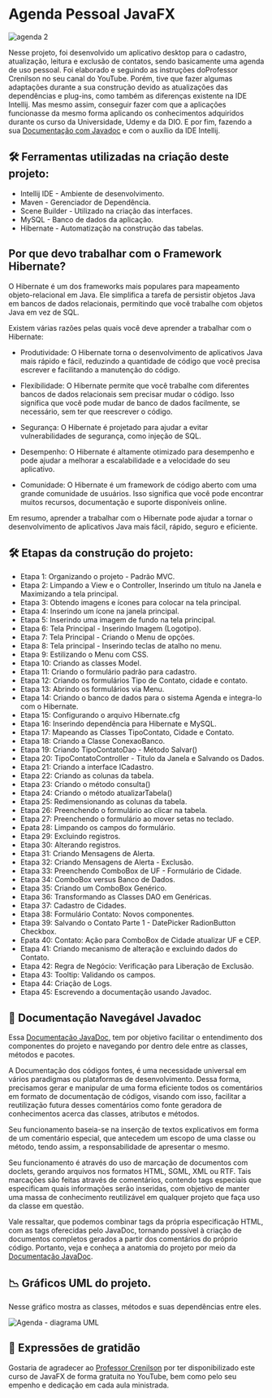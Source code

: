 # Agenda Pessoal JavaFX

![agenda 2](https://user-images.githubusercontent.com/17755195/187983261-4128c119-a609-4c9a-8d14-540ef1bc8ff8.png)

Nesse projeto, foi desenvolvido um aplicativo desktop para o cadastro, atualização, leitura e exclusão de contatos, sendo basicamente uma agenda de uso pessoal. Foi elaborado e seguindo as instruções doProfessor Crenilson no seu canal do YouTube. Porém, tive que fazer algumas adaptações durante a sua construção devido as atualizações das dependências e plug-ins, como também as diferenças existente na IDE Intellij. Mas mesmo assim, conseguir fazer com que a aplicações funcionasse da mesmo forma aplicando os conhecimentos adquiridos durante os curso da Universidade, Udemy e da DIO. E por fim, fazendo a sua <a href="https://adriano1976.github.io/agenda-javadoc/com.projetos.agenda/com/projetos/agenda/package-summary.html" target="_blank">Documentação com Javadoc</a> e com o auxílio da IDE Intellij.

## 🛠️ Ferramentas utilizadas na criação deste projeto:

* Intellij IDE - Ambiente de desenvolvimento.
* Maven - Gerenciador de Dependência.
* Scene Builder - Utilizado na criação das interfaces.
* MySQL - Banco de dados da aplicação.
* Hibernate - Automatização na construção das tabelas.

## Por que devo trabalhar com o Framework Hibernate?

O Hibernate é um dos frameworks mais populares para mapeamento objeto-relacional em Java. Ele simplifica a tarefa de persistir objetos Java em bancos de dados relacionais, permitindo que você trabalhe com objetos Java em vez de SQL.

Existem várias razões pelas quais você deve aprender a trabalhar com o Hibernate:

* Produtividade: O Hibernate torna o desenvolvimento de aplicativos Java mais rápido e fácil, reduzindo a quantidade de código que você precisa escrever e facilitando a manutenção do código.

* Flexibilidade: O Hibernate permite que você trabalhe com diferentes bancos de dados relacionais sem precisar mudar o código. Isso significa que você pode mudar de banco de dados facilmente, se necessário, sem ter que reescrever o código.

* Segurança: O Hibernate é projetado para ajudar a evitar vulnerabilidades de segurança, como injeção de SQL.

* Desempenho: O Hibernate é altamente otimizado para desempenho e pode ajudar a melhorar a escalabilidade e a velocidade do seu aplicativo.

* Comunidade: O Hibernate é um framework de código aberto com uma grande comunidade de usuários. Isso significa que você pode encontrar muitos recursos, documentação e suporte disponíveis online.

Em resumo, aprender a trabalhar com o Hibernate pode ajudar a tornar o desenvolvimento de aplicativos Java mais fácil, rápido, seguro e eficiente.

## 🛠️ Etapas da construção do projeto:

* Etapa 1: Organizando o projeto - Padrão MVC.
* Etapa 2: Limpando a View e o Controller, Inserindo um título na Janela e Maximizando a tela principal.
* Etapa 3: Obtendo imagens e ícones para colocar na tela principal.
* Etapa 4: Inserindo um ícone na janela principal.
* Etapa 5: Inserindo uma imagem de fundo na tela principal.
* Etapa 6: Tela Principal - Inserindo Imagem (Logotipo).
* Etapa 7: Tela Principal - Criando o Menu de opções.
* Etapa 8: Tela principal - Inserindo teclas de atalho no menu.
* Etapa 9: Estilizando o Menu com CSS.
* Etapa 10: Criando as classes Model.
* Etapa 11: Criando o formulário padrão para cadastro.
* Etapa 12: Criando os formulários Tipo de Contato, cidade e contato.
* Etapa 13: Abrindo os formulários via Menu.
* Etapa 14: Criando o banco de dados para o sistema Agenda e integra-lo com o Hibernate.
* Etapa 15: Configurando o arquivo Hibernate.cfg
* Etapa 16: Inserindo dependência para Hibernate e MySQL.
* Etapa 17: Mapeando as Classes TipoContato, Cidade e Contato.
* Etapa 18: Criando a Classe ConexaoBanco.
* Etapa 19: Criando TipoContatoDao - Método Salvar()
* Etapa 20: TipoContatoController - Titulo da Janela e Salvando os Dados.
* Etapa 21: Criando a interface ICadastro.
* Etapa 22: Criando as colunas da tabela.
* Etapa 23: Criando o método consulta()
* Etapa 24: Criando o método atualizarTabela()
* Etapa 25: Redimensionando as colunas da tabela.
* Etapa 26: Preenchendo o formulário ao clicar na tabela.
* Etapa 27: Preenchendo o formulário ao mover setas no teclado.
* Epata 28: Limpando os campos do formulário.
* Etapa 29: Excluindo registros.
* Etapa 30: Alterando registros.
* Etapa 31: Criando Mensagens de Alerta.
* Etapa 32: Criando Mensagens de Alerta - Exclusão.
* Etapa 33: Preenchendo ComboBox de UF - Formulário de Cidade.
* Etapa 34: ComboBox versus Banco de Dados.
* Etapa 35: Criando um ComboBox Genérico.
* Etapa 36: Transformando as Classes DAO em Genéricas.
* Etapa 37: Cadastro de Cidades.
* Etapa 38: Formulário Contato: Novos componentes.
* Etapa 39: Salvando o Contato Parte 1 - DatePicker RadionButton Checkbox.
* Epata 40: Contato: Ação para ComboBox de Cidade atualizar UF e CEP.
* Etapa 41: Criando mecanismo de alteração e excluindo dados do Contato.
* Etapa 42: Regra de Negócio: Verificação para Liberação de Exclusão.
* Etapa 43: Tooltip: Validando os campos.
* Etapa 44: Criação de Logs.
* Etapa 45: Escrevendo a documentação usando Javadoc.

## 🎯 Documentação Navegável Javadoc

Essa <a href="https://adriano1976.github.io/agenda-javadoc/com.projetos.agenda/com/projetos/agenda/package-summary.html" target="_blank">Documentação JavaDoc</a>,  tem por objetivo facilitar o entendimento dos componentes do projeto e navegando por dentro dele entre as classes, métodos e pacotes.

A Documentação dos códigos fontes, é uma necessidade universal em vários paradigmas ou plataformas de desenvolvimento. Dessa forma, precisamos gerar e manipular de uma forma eficiente todos os comentários em formato de documentação de códigos, visando com isso, facilitar a reutilização futura desses comentários como fonte geradora de conhecimentos acerca das classes, atributos e métodos.

Seu funcionamento baseia-se na inserção de textos explicativos em forma de um comentário especial, que antecedem um escopo de uma classe ou método, tendo assim, a responsabilidade de apresentar o mesmo.

Seu funcionamento é através do uso de marcação de documentos com doclets, gerando arquivos nos formatos HTML, SGML, XML ou RTF. Tais marcações são feitas através de comentários, contendo tags especiais que especificam quais informações serão inseridas, com objetivo de manter uma massa de conhecimento reutilizável em qualquer projeto que faça uso da classe em questão.

Vale ressaltar, que podemos combinar tags da própria especificação HTML, com as tags oferecidas pelo JavaDoc, tornando possível à criação de documentos completos gerados a partir dos comentários do próprio código. Portanto, veja e conheça a anatomia do projeto por meio da <a href="https://adriano1976.github.io/agenda-javadoc/com.projetos.agenda/com/projetos/agenda/package-summary.html" target="_blank">Documentação JavaDoc</a>.


## 📉 Gráficos UML do projeto.

Nesse gráfico mostra as classes, métodos e suas dependências entre eles.

![Agenda - diagrama UML](https://user-images.githubusercontent.com/17755195/187984100-2eaa2eef-35ee-42fa-83c7-e32400bd7df6.png)

## 🎁 Expressões de gratidão

Gostaria de agradecer ao [Professor Crenilson](https://www.youtube.com/c/ProfessorCrenilson) por ter disponibilizado este curso de JavaFX de forma gratuita no YouTube, bem como pelo seu empenho e dedicação em cada aula ministrada.
